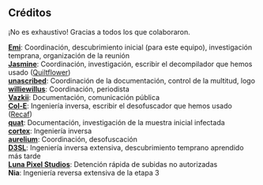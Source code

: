 ## Créditos
¡No es exhaustivo! Gracias a todos los que colaboraron.

[**Emi**](https://github.com/emilyploszaj/): Coordinación, descubrimiento inicial (para este equipo), investigación temprana, organización de la reunión  
[**Jasmine**](https://github.com/jaskarth/): Coordinación, investigación, escribir el decompilador que hemos usado ([Quiltflower](https://github.com/QuiltMC/quiltflower/))  
[**unascribed**](https://github.com/unascribed/): Coordinación de la documentación, control de la multitud, logo  
[**williewillus**](https://github.com/williewillus/): Coordinación, periodista  
[**Vazkii**](https://github.com/vazkii/): Documentación, comunicación pública  
[**Col-E**](https://github.com/Col-E/): Ingeniería inversa, escribir el desofuscador que hemos usado ([Recaf](https://www.coley.software/Recaf/))  
[**quat**](https://github.com/quat1024/): Documentación, investigación de la muestra inicial infectada  
[**cortex**](https://github.com/mcrcortex/): Ingeniería inversa  
[**aurelium**](https://github.com/autumnaurelium/): Coordinación, desofuscación  
[**D3SL**](https://github.com/D3SL/): Ingeniería inversa extensiva, descubrimiento temprano aprendido más tarde  
[**Luna Pixel Studios**](https://lunapixelstudios.github.io/): Detención rápida de subidas no autorizadas  
**Nia**: Ingeniería reversa extensiva de la etapa 3